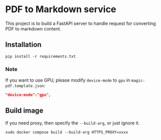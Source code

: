 # PDF to Markdown service

This project is to build a FastAPI server to handle request for converting PDF to markdown content.

## Installation

```shell
pip install -r requirements.txt
```

### Note

If you want to use GPU, please modify `device-mode` to `gpu` in `magic-pdf.template.json`:

```json
"device-mode":"gpu",
```

## Build image

If you need proxy, then specify the `--build-arg`, or just ignore it.

```shell
sudo docker compose build --build-arg HTTPS_PROXY=xxxx
```
